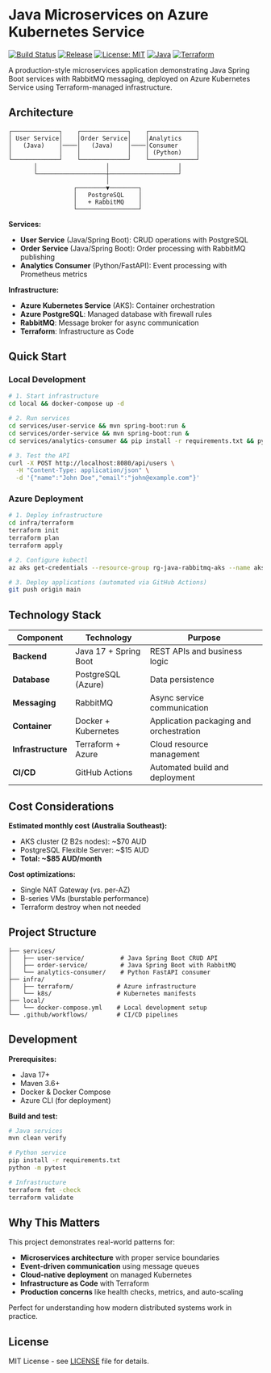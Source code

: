 # Java Microservices on Azure Kubernetes Service

[![Build Status](https://github.com/Simodalstix/java-rabbitmq-aks/workflows/CI%2FCD%20Pipeline/badge.svg)](https://github.com/Simodalstix/java-rabbitmq-aks/actions)
[![Release](https://img.shields.io/github/v/release/Simodalstix/java-rabbitmq-aks)](https://github.com/Simodalstix/java-rabbitmq-aks/releases)
[![License: MIT](https://img.shields.io/badge/License-MIT-yellow.svg)](https://opensource.org/licenses/MIT)
[![Java](https://img.shields.io/badge/Java-17-orange.svg)](https://openjdk.java.net/projects/jdk/17/)
[![Terraform](https://img.shields.io/badge/Terraform-1.6+-blue.svg)](https://www.terraform.io/)

A production-style microservices application demonstrating Java Spring Boot services with RabbitMQ messaging, deployed on Azure Kubernetes Service using Terraform-managed infrastructure.

## Architecture

```
┌─────────────┐    ┌─────────────┐    ┌─────────────┐
│ User Service│    │Order Service│    │Analytics    │
│   (Java)    │────│   (Java)    │────│Consumer     │
│             │    │             │    │ (Python)    │
└─────────────┘    └─────────────┘    └─────────────┘
       │                   │                   │
       └───────────────────┼───────────────────┘
                           │
                  ┌────────▼────────┐
                  │   PostgreSQL    │
                  │   + RabbitMQ    │
                  └─────────────────┘
```

**Services:**
- **User Service** (Java/Spring Boot): CRUD operations with PostgreSQL
- **Order Service** (Java/Spring Boot): Order processing with RabbitMQ publishing  
- **Analytics Consumer** (Python/FastAPI): Event processing with Prometheus metrics

**Infrastructure:**
- **Azure Kubernetes Service** (AKS): Container orchestration
- **Azure PostgreSQL**: Managed database with firewall rules
- **RabbitMQ**: Message broker for async communication
- **Terraform**: Infrastructure as Code

## Quick Start

### Local Development

```bash
# 1. Start infrastructure
cd local && docker-compose up -d

# 2. Run services
cd services/user-service && mvn spring-boot:run &
cd services/order-service && mvn spring-boot:run &
cd services/analytics-consumer && pip install -r requirements.txt && python main.py &

# 3. Test the API
curl -X POST http://localhost:8080/api/users \
  -H "Content-Type: application/json" \
  -d '{"name":"John Doe","email":"john@example.com"}'
```

### Azure Deployment

```bash
# 1. Deploy infrastructure
cd infra/terraform
terraform init
terraform plan
terraform apply

# 2. Configure kubectl
az aks get-credentials --resource-group rg-java-rabbitmq-aks --name aks-java-rabbitmq

# 3. Deploy applications (automated via GitHub Actions)
git push origin main
```

## Technology Stack

| Component | Technology | Purpose |
|-----------|------------|---------|
| **Backend** | Java 17 + Spring Boot | REST APIs and business logic |
| **Database** | PostgreSQL (Azure) | Data persistence |
| **Messaging** | RabbitMQ | Async service communication |
| **Container** | Docker + Kubernetes | Application packaging and orchestration |
| **Infrastructure** | Terraform + Azure | Cloud resource management |
| **CI/CD** | GitHub Actions | Automated build and deployment |

## Cost Considerations

**Estimated monthly cost (Australia Southeast):**
- AKS cluster (2 B2s nodes): ~$70 AUD
- PostgreSQL Flexible Server: ~$15 AUD  
- **Total: ~$85 AUD/month**

**Cost optimizations:**
- Single NAT Gateway (vs. per-AZ)
- B-series VMs (burstable performance)
- Terraform destroy when not needed

## Project Structure

```
├── services/
│   ├── user-service/          # Java Spring Boot CRUD API
│   ├── order-service/         # Java Spring Boot with RabbitMQ
│   └── analytics-consumer/    # Python FastAPI consumer
├── infra/
│   ├── terraform/            # Azure infrastructure
│   └── k8s/                  # Kubernetes manifests
├── local/
│   └── docker-compose.yml    # Local development setup
└── .github/workflows/        # CI/CD pipelines
```

## Development

**Prerequisites:**
- Java 17+
- Maven 3.6+
- Docker & Docker Compose
- Azure CLI (for deployment)

**Build and test:**
```bash
# Java services
mvn clean verify

# Python service  
pip install -r requirements.txt
python -m pytest

# Infrastructure
terraform fmt -check
terraform validate
```

## Why This Matters

This project demonstrates real-world patterns for:
- **Microservices architecture** with proper service boundaries
- **Event-driven communication** using message queues
- **Cloud-native deployment** on managed Kubernetes
- **Infrastructure as Code** with Terraform
- **Production concerns** like health checks, metrics, and auto-scaling

Perfect for understanding how modern distributed systems work in practice.

## License

MIT License - see [LICENSE](LICENSE) file for details.